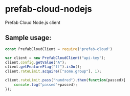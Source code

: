 # prefab-cloud-nodejs
Prefab Cloud Node.js client

## Sample usage:
```javascript
const PrefabCloudClient = require('prefab-cloud')

var client = new PrefabCloudClient("api-key");
client.config.getValue("A");
client.getFeatureFlag("ff").isOn();
client.rateLimit.acquire(["some.group"], 1);

client.rateLimit.pass("hundred").then(function(passed){
    console.log("passed"+passed);
});
```
